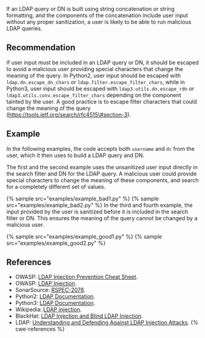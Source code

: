 If an LDAP query or DN is built using string concatenation or string formatting, and the components of the concatenation include user input without any proper sanitization, a user is likely to be able to run malicious LDAP queries.


## Recommendation
If user input must be included in an LDAP query or DN, it should be escaped to avoid a malicious user providing special characters that change the meaning of the query. In Python2, user input should be escaped with `ldap.dn.escape_dn_chars` or `ldap.filter.escape_filter_chars`, while in Python3, user input should be escaped with `ldap3.utils.dn.escape_rdn` or `ldap3.utils.conv.escape_filter_chars` depending on the component tainted by the user. A good practice is to escape filter characters that could change the meaning of the query (https://tools.ietf.org/search/rfc4515\#section-3).


## Example
In the following examples, the code accepts both `username` and `dc` from the user, which it then uses to build a LDAP query and DN.

The first and the second example uses the unsanitized user input directly in the search filter and DN for the LDAP query. A malicious user could provide special characters to change the meaning of these components, and search for a completely different set of values.

{% sample src="examples/example_bad1.py" %}
{% sample src="examples/example_bad2.py" %}
In the third and fourth example, the input provided by the user is sanitized before it is included in the search filter or DN. This ensures the meaning of the query cannot be changed by a malicious user.

{% sample src="examples/example_good1.py" %}
{% sample src="examples/example_good2.py" %}

## References
* OWASP: [LDAP Injection Prevention Cheat Sheet](https://cheatsheetseries.owasp.org/cheatsheets/LDAP_Injection_Prevention_Cheat_Sheet.html).
* OWASP: [LDAP Injection](https://owasp.org/www-community/attacks/LDAP_Injection).
* SonarSource: [RSPEC-2078](https://rules.sonarsource.com/python/RSPEC-2078).
* Python2: [LDAP Documentation](https://www.python-ldap.org/en/python-ldap-3.3.0/reference/ldap.html).
* Python3: [LDAP Documentation](https://ldap3.readthedocs.io/en/latest/).
* Wikipedia: [LDAP injection](https://en.wikipedia.org/wiki/LDAP_injection).
* BlackHat: [LDAP Injection and Blind LDAP Injection](https://www.blackhat.com/presentations/bh-europe-08/Alonso-Parada/Whitepaper/bh-eu-08-alonso-parada-WP.pdf).
* LDAP: [Understanding and Defending Against LDAP Injection Attacks](https://ldap.com/2018/05/04/understanding-and-defending-against-ldap-injection-attacks/).
{% cwe-references %}
